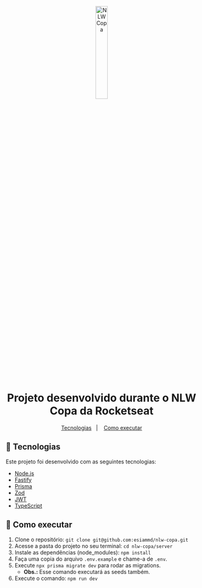 <p align="center">
  <img src="https://raw.githubusercontent.com/rocketseat-education/nlw-copa-ignite/385128a4a3ea921b5b9cfb89bbb2746d3cdf2ea3/.github/logo.svg" alt="NLW Copa" width="25%" />
</p>

<h1 align="center">Projeto desenvolvido durante o NLW Copa da Rocketseat</h1>

<p align="center">
    <a href="#-tecnologias">Tecnologias</a>&nbsp;&nbsp;&nbsp;|&nbsp;&nbsp;&nbsp;
    <a href="#-como-executar">Como executar</a>
</p>

## 🚀 Tecnologias

Este projeto foi desenvolvido com as seguintes tecnologias:

- [Node.js](https://nodejs.org/en/)
- [Fastify](https://www.fastify.io/)
- [Prisma](https://www.prisma.io/)
- [Zod](https://www.npmjs.com/package/zod)
- [JWT](https://jwt.io/)
- [TypeScript](https://www.typescriptlang.org/)

## 🚀 Como executar
1.  Clone o repositório: `git clone git@github.com:esiammd/nlw-copa.git`
2.  Acesse a pasta do projeto no seu terminal: `cd nlw-copa/server`
3.  Instale as dependências (node_modules): `npm install`
4.  Faça uma copia do arquivo `.env.example` e chame-a de `.env`.
5. Execute `npx prisma migrate dev` para rodar as migrations.
    - **Obs.:** Esse comando executará as seeds também.
6. Execute o comando: `npm run dev`
